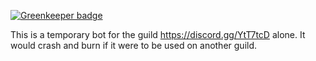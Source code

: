 
[![Greenkeeper badge](https://badges.greenkeeper.io/valkyrienyanko/the-valker.svg)](https://greenkeeper.io/)

This is a temporary bot for the guild https://discord.gg/YtT7tcD alone. It would crash and burn if it were to be used on another guild.
